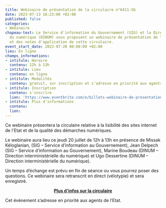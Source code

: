 ```yaml
---
title: Webinaire de présentation de la circulaire n°6411-SG
date: 2023-07-13 16:23:00 +02:00
published: false
categories:
- Webinaire
chapeau-text: Le Service d'information du Gouvernement (SIG) et la Direction interministérielle
  du numérique (DINUM) vous proposent un webinaire de présentation de la circulaire
  et des notes d'application de cette circulaire.
event_start_date: 2023-07-20 00:00:00 +02:00
lieu: En ligne
champs_informations:
- intitule: Horaire
  contenu: 12h à 13h
- intitule: Lieu
  contenu: en ligne
- intitule: Modalités
  contenu: gratuit, sur inscription et s’adresse en priorité aux agents de l’Etat
- intitule: Inscription
  contenu: s'inscrire
  lien: 'https://www.eventbrite.com/e/billets-webinaire-de-presentation-de-la-circulaire-n6411-sg-676509456997 '
- intitule: Plus d'informations
  contenu: 
  lien: 
---
```


Ce webinaire présentera la circulaire relative à la lisibilité des sites internet de l'Etat et de la qualité des démarches numériques.

Le webinaire aura lieu ce jeudi 20 juillet de 12h à 13h en présence de Missak Kéloglanian, (SIG – Service d’information au Gouvernement), Jean Delpech (SIG – Service d’information au Gouvernement), Marine Boudeau (DINUM – Direction interministérielle du numérique) et Ugo Dessertine (DINUM – Direction interministérielle du numérique). 

Un temps d’échange est prévu en fin de séance ou vous pourrez poser des questions. Ce webinaire sera retranscrit en direct (vélotypie) et sera enregistré.

<div align="center"><a href="https://www.numerique.gouv.fr/services/cloud/doctrine/" class="button"><b>Plus d'infos sur la circulaire</b></a></div>

Cet événement s’adresse en priorité aux agents de l’Etat.
